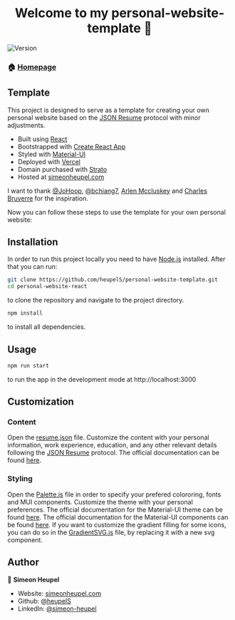 <h1 align="center">Welcome to my personal-website-template 👋</h1>
<p>
  <img alt="Version" src="https://img.shields.io/badge/version-0.1.0-blue.svg?cacheSeconds=2592000" />
</p>

### 🏠 [Homepage](simeonheupel.com)

## Template

This project is designed to serve as a template for creating your own personal website based on the [JSON Resume](https://jsonresume.org/) protocol with minor adjustments.

- Built using [React](https://reactjs.org/)
- Bootstrapped with [Create React App](https://github.com/facebook/create-react-app)
- Styled with [Material-UI](https://mui.com/)
- Deployed with [Vercel](https://vercel.com/)
- Domain purchased with [Strato](https://www.strato.de/)
- Hosted at [simeonheupel.com](https://simeonheupel.com)

I want to thank [@JoHoop](https://github.com/JoHoop), [@bchiang7](https://github.com/bchiang7), [Arlen Mccluskey](https://www.arlenmccluskey.com/) and [Charles Bruyerre](https://itssharl.ee/) for the inspiration.

Now you can follow these steps to use the template for your own personal website:

## Installation

In order to run this project locally you need to have [Node.js](https://nodejs.org/en/) installed. After that you can run:

```sh
git clone https://github.com/heupelS/personal-website-template.git
cd personal-website-react
```

to clone the repository and navigate to the project directory.

```sh
npm install
```

to install all dependencies.

## Usage

```sh
npm run start
```

to run the app in the development mode at http://localhost:3000

## Customization

### Content

Open the [resume.json](src/assets/resume.json) file. Customize the content with your personal information, work experience, education, and any other relevant details following the [JSON Resume](https://jsonresume.org/) protocol. The official documentation can be found [here](https://jsonresume.org/schema/).

### Styling

Open the [Palette.js](src/components/themes/Palette.js) file in order to specify your prefered colororing, fonts and MUI components. Customize the theme with your personal preferences. The official documentation for the Material-UI theme can be found [here](https://mui.com/customization/theming/). The official documentation for the Material-UI components can be found [here](https://mui.com/material-ui/). If you want to customize the gradient filling for some icons, you can do so in the [GradientSVG.js](src/components/utils/GradientSVG.js) file, by replacing it with a new svg component.

## Author

👤 **Simeon Heupel**

- Website: [simeonheupel.com](https://simeonheupel.com)
- Github: [@heupelS](https://github.com/heupelS)
- LinkedIn: [@simeon-heupel](https://linkedin.com/in/simeon-heupel)

